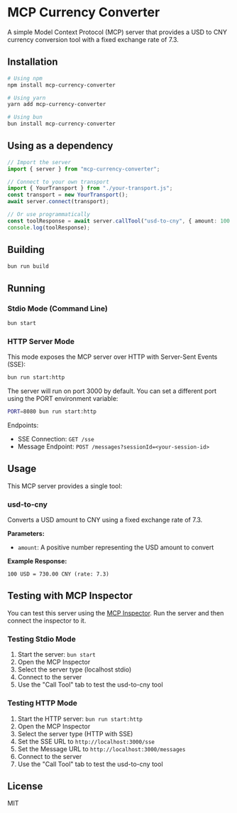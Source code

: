 # MCP Currency Converter

A simple Model Context Protocol (MCP) server that provides a USD to CNY currency conversion tool with a fixed exchange rate of 7.3.

## Installation

```bash
# Using npm
npm install mcp-currency-converter

# Using yarn
yarn add mcp-currency-converter

# Using bun
bun install mcp-currency-converter
```

## Using as a dependency

```typescript
// Import the server
import { server } from "mcp-currency-converter";

// Connect to your own transport
import { YourTransport } from "./your-transport.js";
const transport = new YourTransport();
await server.connect(transport);

// Or use programmatically
const toolResponse = await server.callTool("usd-to-cny", { amount: 100 });
console.log(toolResponse);
```

## Building

```bash
bun run build
```

## Running

### Stdio Mode (Command Line)

```bash
bun start
```

### HTTP Server Mode

This mode exposes the MCP server over HTTP with Server-Sent Events (SSE):

```bash
bun run start:http
```

The server will run on port 3000 by default. You can set a different port using the PORT environment variable:

```bash
PORT=8080 bun run start:http
```

Endpoints:
- SSE Connection: `GET /sse`
- Message Endpoint: `POST /messages?sessionId=<your-session-id>`

## Usage

This MCP server provides a single tool:

### usd-to-cny

Converts a USD amount to CNY using a fixed exchange rate of 7.3.

**Parameters:**
- `amount`: A positive number representing the USD amount to convert

**Example Response:**
```
100 USD = 730.00 CNY (rate: 7.3)
```

## Testing with MCP Inspector

You can test this server using the [MCP Inspector](https://github.com/modelcontextprotocol/inspector). Run the server and then connect the inspector to it.

### Testing Stdio Mode

1. Start the server: `bun start`
2. Open the MCP Inspector
3. Select the server type (localhost stdio)
4. Connect to the server
5. Use the "Call Tool" tab to test the usd-to-cny tool

### Testing HTTP Mode

1. Start the HTTP server: `bun run start:http`
2. Open the MCP Inspector
3. Select the server type (HTTP with SSE)
4. Set the SSE URL to `http://localhost:3000/sse`
5. Set the Message URL to `http://localhost:3000/messages`
6. Connect to the server
7. Use the "Call Tool" tab to test the usd-to-cny tool

## License

MIT 
